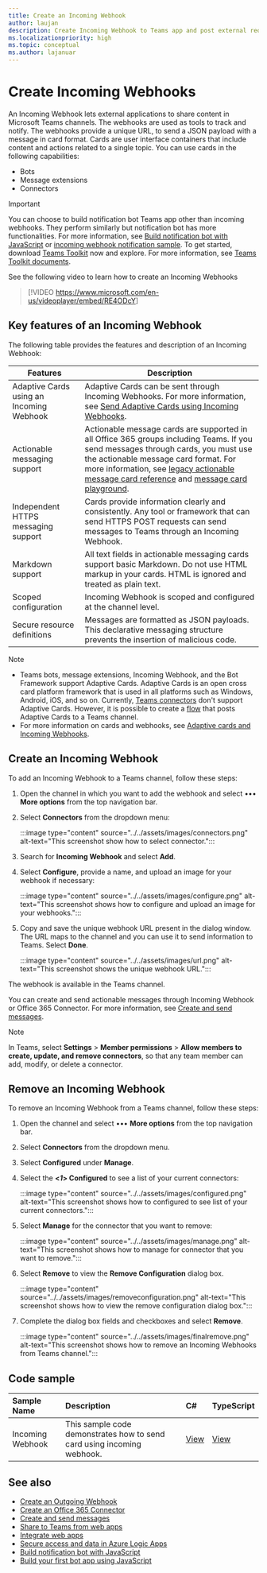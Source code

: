 ```yaml
---
title: Create an Incoming Webhook
author: laujan
description: Create Incoming Webhook to Teams app and post external requests to Teams. Remove Incoming Webhook. Sample code(C#,Node.js) to  send card using Incoming Webhook.
ms.localizationpriority: high
ms.topic: conceptual
ms.author: lajanuar
---
```


# Create Incoming Webhooks

An Incoming Webhook lets external applications to share content in Microsoft Teams channels. The webhooks are used as tools to track and notify. The webhooks provide a unique URL, to send a JSON payload with a message in card format. Cards are user interface containers that include content and actions related to a single topic. You can use cards in the following capabilities:

* Bots
* Message extensions
* Connectors

> [!IMPORTANT]
> You can choose to build notification bot Teams app other than incoming webhooks. They perform similarly but notification bot has more functionalities. For more information, see [Build notification bot with JavaScript](../../sbs-gs-notificationbot.yml) or [incoming webhook notification sample](https://github.com/OfficeDev/TeamsFx-Samples/tree/dev/incoming-webhook-notification). To get started, download [Teams Toolkit](https://marketplace.visualstudio.com/items?itemName=TeamsDevApp.ms-teams-vscode-extension) now and explore. For more information, see [Teams Toolkit documents](../../toolkit/teams-toolkit-fundamentals.md).

See the following video to learn how to create an Incoming Webhooks
<br>
> [!VIDEO <https://www.microsoft.com/en-us/videoplayer/embed/RE4ODcY>]

## Key features of an Incoming Webhook

The following table provides the features and description of an Incoming Webhook:

| Features | Description |
| -------- | ----------- |
|Adaptive Cards using an Incoming Webhook | Adaptive Cards can be sent through Incoming Webhooks. For more information, see [Send Adaptive Cards using Incoming Webhooks](../../webhooks-and-connectors/how-to/connectors-using.md#send-adaptive-cards-using-an-incoming-webhook).|
|Actionable messaging support|Actionable message cards are supported in all Office 365 groups including Teams. If you send messages through cards, you must use the actionable message card format. For more information, see [legacy actionable message card reference](/outlook/actionable-messages/message-card-reference) and [message card playground](https://messagecardplayground.azurewebsites.net).|
|Independent HTTPS messaging support|Cards provide information clearly and consistently. Any tool or framework that can send HTTPS POST requests can send messages to Teams through an Incoming Webhook.|
|Markdown support|All text fields in actionable messaging cards support basic Markdown. Do not use HTML markup in your cards. HTML is ignored and treated as plain text.|
|Scoped configuration|Incoming Webhook is scoped and configured at the channel level.|
|Secure resource definitions|Messages are formatted as JSON payloads. This declarative messaging structure prevents the insertion of malicious code.|

<!--- TBD: A note should be short and eye-catching. No need to put a list item inside a Note or any admonition for that matter. Re-write the below list item.
--->

> [!NOTE]
>
> * Teams bots, message extensions, Incoming Webhook, and the Bot Framework support Adaptive Cards. Adaptive Cards is an open cross card platform framework that is used in all platforms such as Windows, Android, iOS, and so on. Currently, [Teams connectors](../../webhooks-and-connectors/how-to/connectors-creating.md) don't support Adaptive Cards. However, it is possible to create a [flow](https://flow.microsoft.com/blog/microsoft-flow-in-microsoft-teams/) that posts Adaptive Cards to a Teams channel.
> * For more information on cards and webhooks, see [Adaptive cards and Incoming Webhooks](~/task-modules-and-cards/what-are-cards.md#adaptive-cards-and-incoming-webhooks).

## Create an Incoming Webhook

To add an Incoming Webhook to a Teams channel, follow these steps:

1. Open the channel in which you want to add the webhook and select &#8226;&#8226;&#8226; **More options** from the top navigation bar.
1. Select **Connectors** from the dropdown menu:

   :::image type="content" source="../../assets/images/connectors.png" alt-text="This screenshot show how to select connector.":::

1. Search for **Incoming Webhook** and select **Add**.
1. Select **Configure**, provide a name, and upload an image for your webhook if necessary:

   :::image type="content" source="../../assets/images/configure.png" alt-text="This screenshot shows how to configure and upload an image for your webhooks.":::

1. Copy and save the unique webhook URL present in the dialog window. The URL maps to the channel and you can use it to send information to Teams. Select **Done**.

   :::image type="content" source="../../assets/images/url.png" alt-text="This screenshot shows the unique webhook URL.":::

The webhook is available in the Teams channel.

You can create and send actionable messages through Incoming Webhook or Office 365 Connector. For more information, see [Create and send messages](~/webhooks-and-connectors/how-to/connectors-using.md).

> [!NOTE]
> In Teams, select **Settings** > **Member permissions** > **Allow members to create, update, and remove connectors**, so that any team member can add, modify, or delete a connector.

## Remove an Incoming Webhook

To remove an Incoming Webhook from a Teams channel, follow these steps:

1. Open the channel and select &#8226;&#8226;&#8226; **More options** from the top navigation bar.
1. Select **Connectors** from the dropdown menu.
1. Select **Configured** under **Manage**.
1. Select the **<*1*> Configured** to see a list of your current connectors:

   :::image type="content" source="../../assets/images/configured.png" alt-text="This screenshot shows how to configured to see list of your current connectors.":::

1. Select **Manage** for the connector that you want to remove:

   :::image type="content" source="../../assets/images/manage.png" alt-text="This screenshot shows how to manage for connector that you want to remove.":::

1. Select **Remove** to view the **Remove Configuration** dialog box.

   :::image type="content" source="../../assets/images/removeconfiguration.png" alt-text="This screenshot shows how to view the remove configuration dialog box.":::

1. Complete the dialog box fields and checkboxes and select **Remove**.

   :::image type="content" source="../../assets/images/finalremove.png" alt-text="This screenshot shows how to remove an Incoming Webhooks from Teams channel.":::

## Code sample

| Sample Name           | Description | C#    |  TypeScript |
|:---------------------|:--------------|:---------|:--------|
|Incoming Webhook|This sample code demonstrates how to send card using incoming webhook. |[View](https://github.com/OfficeDev/Microsoft-Teams-Samples/tree/main/samples/incoming-webhook/csharp)|[View](https://github.com/OfficeDev/TeamsFx-Samples/tree/release/incoming-webhook-notification) |

## See also

* [Create an Outgoing Webhook](~/webhooks-and-connectors/how-to/add-outgoing-webhook.md)
* [Create an Office 365 Connector](~/webhooks-and-connectors/how-to/connectors-creating.md)
* [Create and send messages](~/webhooks-and-connectors/how-to/connectors-using.md)
* [Share to Teams from web apps](~/concepts/build-and-test/share-to-teams-from-web-apps.md)
* [Integrate web apps](~/samples/integrate-web-apps-overview.md)
* [Secure access and data in Azure Logic Apps](/azure/logic-apps/logic-apps-securing-a-logic-app)
* [Build notification bot with JavaScript](../../sbs-gs-notificationbot.yml)
* [Build your first bot app using JavaScript](../../sbs-gs-bot.yml)
